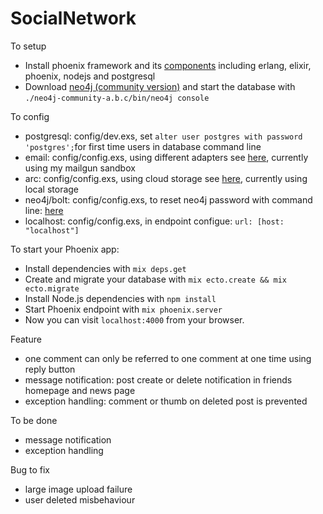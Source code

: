 # SocialNetwork

To setup

  * Install phoenix framework and its [components](http://www.phoenixframework.org/docs/installation) including erlang, elixir, phoenix, nodejs and postgresql
  * Download [neo4j (community version)](https://neo4j.com/download/community-edition/) and start the database with `./neo4j-community-a.b.c/bin/neo4j console`
  
To config

  * postgresql: config/dev.exs, set `alter user postgres with password 'postgres';`for first time users in database command line
  * email: config/config.exs, using different adapters see [here](https://github.com/smpallen99/coherence#configuring-the-swoosh-email-adapter), currently using my mailgun sandbox
  * arc: config/config.exs, using cloud storage see [here](https://github.com/stavro/arc), currently using local storage
  * neo4j/bolt: config/config.exs, to reset neo4j password with command line: [here](http://430.io/change-neo4j-default-password-in-command-line/)
  * localhost: config/config.exs, in endpoint configue: `url: [host: "localhost"]`

To start your Phoenix app:

  * Install dependencies with `mix deps.get`
  * Create and migrate your database with `mix ecto.create && mix ecto.migrate`
  * Install Node.js dependencies with `npm install`
  * Start Phoenix endpoint with `mix phoenix.server`
  * Now you can visit `localhost:4000` from your browser.

Feature

  * one comment can only be referred to one comment at one time using reply button
  * message notification: post create or delete notification in friends homepage and news page
  * exception handling: comment or thumb on deleted post is prevented
  
To be done

  * message notification 
  * exception handling
  
Bug to fix
  
  * large image upload failure
  * user deleted misbehaviour

